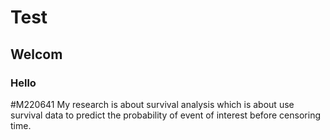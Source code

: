 # Test

## Welcom

### Hello

#M220641
My research is about survival analysis which is about use survival data to predict the probability of event of interest before censoring time.